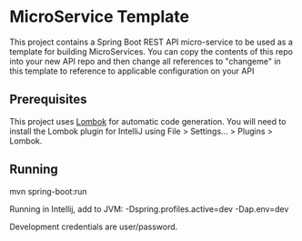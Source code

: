 MicroService Template
=================================================

This project contains a Spring Boot REST API micro-service to be used as a template for building MicroServices.
You can copy the contents of this repo into your new API repo and then change all references to "changeme" in this
template to reference to applicable configuration on your API

Prerequisites
-------------

This project uses [Lombok](https://projectlombok.org/) for automatic code
generation.  You will need to install the Lombok plugin for IntelliJ using
File > Settings... > Plugins > Lombok. 

Running
-------

mvn spring-boot:run

Running in Intellij, add to JVM:  -Dspring.profiles.active=dev -Dap.env=dev

Development credentials are user/password.
